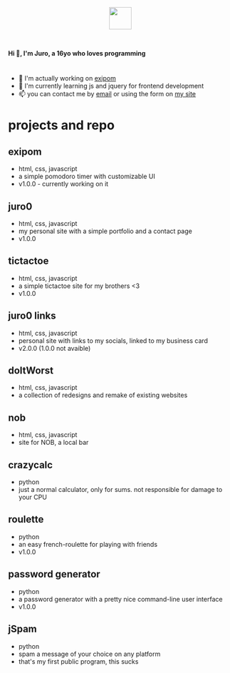 <p align="center"> 
	<img src="https://github.com/Juro0/Juro0.github.io/blob/main/assets/img/linear.png?raw=true" height="50px">
 </p>
 <br>
 
**Hi 👋, I'm Juro, a 16yo who loves programming**
#
- 🔭 I'm actually working on [exipom](#exipom)
- 🌱 I'm currently learning js and jquery for frontend development
- 📫 you can contact me by [email](mailto:jurigemignani7@gmail.com) or using the form on [my site](https://juro0.github.io#contacts)
# projects and repo
## exipom
- html, css, javascript
- a simple pomodoro timer with customizable UI
- v1.0.0 - currently working on it
## juro0
- html, css, javascript
- my personal site with a simple portfolio and a contact page
- v1.0.0
## tictactoe
- html, css, javascript
- a simple tictactoe site for my brothers <3
- v1.0.0
## juro0 links
- html, css, javascript
- personal site with links to my socials, linked to my business card
- v2.0.0 (1.0.0 not avaible)
## doItWorst
- html, css, javascript
- a collection of redesigns and remake of existing websites
## nob
- html, css, javascript
- site for NOB, a local bar
## crazycalc
- python
- just a normal calculator, only for sums. not responsible for damage to your CPU
## roulette
- python
- an easy french-roulette for playing with friends
- v1.0.0
## password generator
- python
- a password generator with a pretty nice command-line user interface
- v1.0.0
## jSpam
- python
- spam a message of your choice on any platform
- that's my first public program, this sucks

